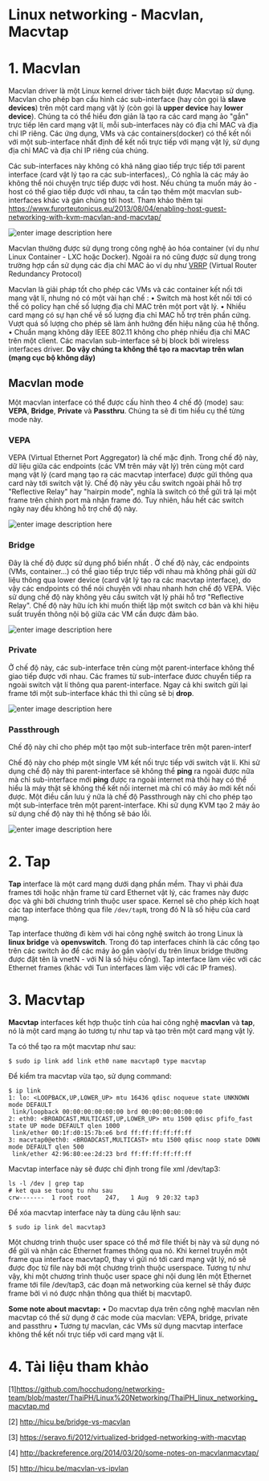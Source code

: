 Linux networking - Macvlan, Macvtap
===

# 1. Macvlan

Macvlan driver là một Linux kernel driver tách biệt được Macvtap sử dụng. Macvlan cho phép bạn cấu hình các sub-interface (hay còn gọi là **slave devices**) trên một card mạng vật lý (còn gọi là **upper device** hay **lower device**). Chúng ta có thể hiểu đơn giản là tạo ra các card mạng ảo "gắn" trực tiếp lên card mạng vật lí, mỗi sub-interfaces này có địa chỉ MAC và địa chỉ IP riêng. Các ứng dụng, VMs và các containers(docker) có thể kết nối với một sub-interface nhất định để kết nối trực tiếp với mạng vật lý, sử dụng địa chỉ MAC và địa chỉ IP riêng của chúng. 

Các sub-interfaces này không có khả năng giao tiếp trực tiếp tới parent interface (card vật lý tạo ra các sub-interfaces),. Có nghĩa là các máy ảo không thể nói chuyện trực tiếp được với host. Nếu chúng ta muốn máy ảo - host có thể giao tiếp được với nhau, ta cần tạo thêm một macvlan sub-interfaces khác và gán chúng tới host. Tham khảo thêm tại https://www.furorteutonicus.eu/2013/08/04/enabling-host-guest-networking-with-kvm-macvlan-and-macvtap/

![enter image description here](https://github.com/vanduc95/OpenStack_Network/blob/master/img/macvlan_overview.png)

Macvlan thường được sử dụng trong công nghệ ảo hóa container (ví dụ như Linux Container - LXC hoặc Docker). Ngoài ra nó cũng được sử dụng trong trường hợp cần sử dụng các địa chỉ MAC ảo ví dụ như [VRRP](https://en.wikipedia.org/wiki/Virtual_Router_Redundancy_Protocol) (Virtual Router Redundancy Protocol)

Macvlan là giải pháp tốt cho phép các VMs và các container kết nối tới mạng vật lí, nhưng nó có một vài hạn chế :
• Switch mà host kết nối tới có thể có policy hạn chế số lượng địa chỉ MAC trên một port vật lý.
• Nhiều card mạng có sự hạn chế về số lượng địa chỉ MAC hỗ trợ trên phần cứng. Vượt quá số lượng cho phép sẽ làm ảnh hưởng đến hiệu năng của hệ thống.
• Chuẩn mạng không dây IEEE 802.11 không cho phép nhiều địa chỉ MAC trên một client. Các macvlan sub-interface sẽ bị block bởi wireless interfaces driver. **Do vậy chúng ta không thể tạo ra macvtap trên wlan (mạng cục bộ không dây)**

## Macvlan mode
Một macvlan interface có thể được cấu hình theo 4 chế độ (mode) sau: **VEPA**, **Bridge**, **Private** và **Passthru**. Chúng ta sẽ đi tìm hiểu cụ thể từng mode này.

### VEPA
VEPA (Virtual Ethernet Port Aggregator) là chế mặc định. Trong chế độ này, dữ liệu giữa các endpoints (các VM trên máy vật lý) trên cùng một card mạng vật lý (card mạng tạo ra các macvtap interface) được gửi thông qua card này tới switch vật lý. Chế độ này yêu cầu switch ngoài phải hỗ trợ "Reflective Relay" hay "hairpin mode", nghĩa là switch có thể gửi trả lại một frame trên chính port mà nhận frame đó. Tuy nhiên, hầu hết các switch ngày nay đều không hỗ trợ chế độ này.

![enter image description here](https://github.com/vanduc95/OpenStack_Network/blob/master/img/VEPA_mode.png)

### Bridge
Đây là chế độ được sử dụng phổ biến nhất . Ở chế độ này, các endpoints (VMs, container...) có thể giao tiếp trực tiếp với nhau mà không phải gửi dữ liệu thông qua lower device (card vật lý tạo ra các macvtap interface), do vậy các endpoints có thể nói chuyện với nhau nhanh hơn chế độ VEPA. Việc sử dụng chế độ này không yêu cầu switch vật lý phải hỗ trợ "Reflective Relay". Chế độ này hữu ích khi muốn thiết lập một switch cơ bản và khi hiệu suất truyền thông nội bộ giữa các VM cần được đảm bảo. 

![enter image description here](https://github.com/vanduc95/OpenStack_Network/blob/master/img/bridge_mode.png)

### Private
Ở chế độ này, các sub-interface trên cùng một parent-interface không thể giao tiếp được với nhau. Các frames từ sub-interface đươc chuyển tiếp ra ngoài switch vật lí thông qua parent-interface. Ngay cả khi switch gửi lại frame tới một sub-interface khác thì thì cũng sẽ bị **drop**.

![enter image description here](https://github.com/vanduc95/OpenStack_Network/blob/master/img/private_mode.png)

### Passthrough

Chế độ này chỉ cho phép một tạo một sub-interface trên một paren-interf 

Chế độ này cho phép một single VM kết nối trực tiếp với switch vật lí. Khi sử dụng chế độ này thì parent-interface sẽ không thể **ping** ra ngoài được nữa mà chỉ sub-interface mới **ping** được ra ngoài internet mà thôi hay có thể hiểu là máy thật sẽ không thể kết nối internet mà chỉ có máy ảo mới kết nối được. Một điều cần lưu ý nữa là chế độ Passthrough này chỉ cho phép tạo một sub-interface trên một parent-interface. Khi sử dụng KVM tạo 2 máy ảo sử dụng chế độ này thì hệ thống sẽ báo lỗi.

![enter image description here](https://github.com/vanduc95/OpenStack_Network/blob/master/img/Passthru_mode.png)

# 2. Tap
**Tap** interface là một card mạng dưới dạng phần mềm. Thay vì phải đưa frames tới hoặc nhận frame từ card Ethernet vật lý, các frames này được đọc và ghi bởi chương trình thuộc user space. Kernel sẽ cho phép kích hoạt các tap interface thông qua file `/dev/tapN`, trong đó N là số hiệu của card mạng. 

Tap interface thường đi kèm với hai công nghệ switch ảo trong Linux là **linux bridge** và **openvswitch**. Trong đó tap interfaces chính là các cổng tạo trên các switch ảo để các máy ảo gắn vào(ví dụ trên linux bridge thường được đặt tên là vnetN - với N là số hiệu cổng). Tap interface làm việc với các Ethernet frames (khác với Tun interfaces làm việc với các IP frames). 

# 3. Macvtap
**Macvtap** interfaces kết hợp thuộc tính của hai công nghệ **macvlan** và **tap**, nó là một card mạng ảo tương tự như tap và tạo trên một card mạng vật lý.  

Ta có thể tạo ra một macvtap như sau:

    $ sudo ip link add link eth0 name macvtap0 type macvtap

Để kiểm tra macvtap vừa tạo, sử dụng command:

    $ ip link
    1: lo: <LOOPBACK,UP,LOWER_UP> mtu 16436 qdisc noqueue state UNKNOWN mode DEFAULT
     link/loopback 00:00:00:00:00:00 brd 00:00:00:00:00:00
    2: eth0: <BROADCAST,MULTICAST,UP,LOWER_UP> mtu 1500 qdisc pfifo_fast state UP mode DEFAULT qlen 1000
     link/ether 00:1f:d0:15:7b:e6 brd ff:ff:ff:ff:ff:ff
    3: macvtap0@eth0: <BROADCAST,MULTICAST> mtu 1500 qdisc noop state DOWN mode DEFAULT qlen 500
     link/ether 42:96:80:ee:2d:23 brd ff:ff:ff:ff:ff:ff

Macvtap interface này sẽ được chỉ định trong file xml /dev/tap3:

    ls -l /dev | grep tap
    # ket qua se tuong tu nhu sau
    crw-------  1 root root    247,   1 Aug  9 20:32 tap3
Để xóa macvtap interface này ta dùng câu lệnh sau:

    $ sudo ip link del macvtap3


Một chương trình thuộc user space có thể mở file thiết bị này và sử dụng nó để gửi và nhận các Ethernet frames thông qua nó. Khi kernel truyền một frame qua interface macvtap0, thay vì gửi nó tới card mạng vật lý, nó sẽ được đọc từ file này bởi một chương trình thuộc userspace. Tương tự như vậy, khi một chương trình thuộc user space ghi nội dung lên một Ethernet frame tới file /dev/tap3, các đoạn mã networking của kernel sẽ thấy được frame bởi vì nó được nhận thông qua thiết bị macvtap0. 

**Some note about macvtap:**
• Do macvtap dựa trên công nghệ macvlan nên macvtap có thể sử dụng ở các mode của macvlan: VEPA, bridge, private and passthru
• Tương tự macvlan, các VMs sử dụng macvtap interface không thể kết nối trực tiếp với card mạng vật lí. 

# 4. Tài liệu tham khảo
[1]https://github.com/hocchudong/networking-team/blob/master/ThaiPH/Linux%20Networking/ThaiPH_linux_networking_macvtap.md

[2] http://hicu.be/bridge-vs-macvlan

[3] https://seravo.fi/2012/virtualized-bridged-networking-with-macvtap

[4] http://backreference.org/2014/03/20/some-notes-on-macvlanmacvtap/

[5] http://hicu.be/macvlan-vs-ipvlan

